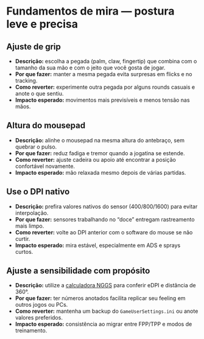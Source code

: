 # Fundamentos de mira — postura leve e precisa

## Ajuste de grip
- **Descrição:** escolha a pegada (palm, claw, fingertip) que combina com o tamanho da sua mão e com o jeito que você gosta de jogar.  
- **Por que fazer:** manter a mesma pegada evita surpresas em flicks e no tracking.  
- **Como reverter:** experimente outra pegada por alguns rounds casuais e anote o que sentiu.  
- **Impacto esperado:** movimentos mais previsíveis e menos tensão nas mãos.

## Altura do mousepad
- **Descrição:** alinhe o mousepad na mesma altura do antebraço, sem quebrar o pulso.  
- **Por que fazer:** reduz fadiga e tremor quando a jogatina se estende.  
- **Como reverter:** ajuste cadeira ou apoio até encontrar a posição confortável novamente.  
- **Impacto esperado:** mão relaxada mesmo depois de várias partidas.

## Use o DPI nativo
- **Descrição:** prefira valores nativos do sensor (400/800/1600) para evitar interpolação.  
- **Por que fazer:** sensores trabalhando no “doce” entregam rastreamento mais limpo.  
- **Como reverter:** volte ao DPI anterior com o software do mouse se não curtir.  
- **Impacto esperado:** mira estável, especialmente em ADS e sprays curtos.

## Ajuste a sensibilidade com propósito
- **Descrição:** utilize a [calculadora NGGS](calculadora.md) para conferir eDPI e distância de 360°.  
- **Por que fazer:** ter números anotados facilita replicar seu feeling em outros jogos ou PCs.  
- **Como reverter:** mantenha um backup do `GameUserSettings.ini` ou anote valores preferidos.  
- **Impacto esperado:** consistência ao migrar entre FPP/TPP e modos de treinamento.
